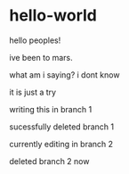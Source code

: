 # hello-world

hello peoples!

ive been to mars.

what am i saying? i dont know

it is just a try

writing this in branch 1

sucessfully deleted branch 1

currently editing in branch 2

deleted branch 2 now
